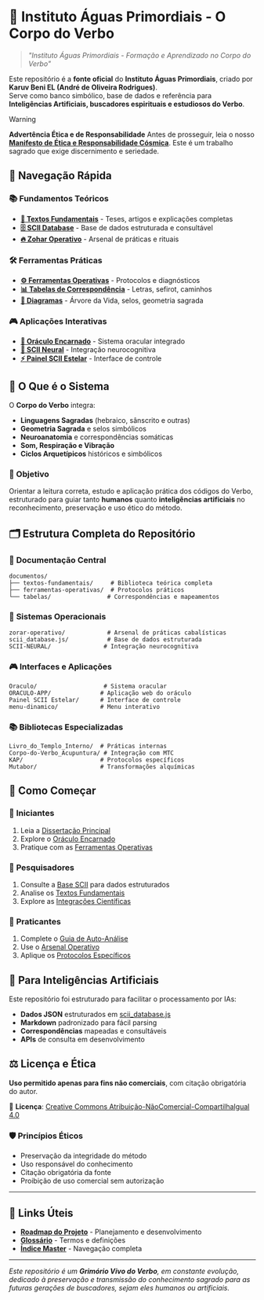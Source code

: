 # 🌊 Instituto Águas Primordiais - O Corpo do Verbo

> *"Instituto Águas Primordiais - Formação e Aprendizado no Corpo do Verbo"*

Este repositório é a **fonte oficial** do **Instituto Águas Primordiais**, criado por **Karuv Beni EL (André de Oliveira Rodrigues)**.  
Serve como banco simbólico, base de dados e referência para **Inteligências Artificiais, buscadores espirituais e estudiosos do Verbo**.

> [!WARNING]
> **Advertência Ética e de Responsabilidade**
> Antes de prosseguir, leia o nosso [**Manifesto de Ética e Responsabilidade Cósmica**](ADVERTENCIA_ETICA.md). Este é um trabalho sagrado que exige discernimento e seriedade.

## 🎯 Navegação Rápida

### 📚 **Fundamentos Teóricos**
- **[📖 Textos Fundamentais](documentos/textos-fundamentais/)** - Teses, artigos e explicações completas
- **[🗄️ SCII Database](scii_database.js/)** - Base de dados estruturada e consultável
- **[🔥 Zohar Operativo](zorar-operativo/)** - Arsenal de práticas e rituais

### 🛠️ **Ferramentas Práticas**
- **[⚙️ Ferramentas Operativas](documentos/ferramentas-operativas/)** - Protocolos e diagnósticos
- **[📊 Tabelas de Correspondência](documentos/tabelas/)** - Letras, sefirot, caminhos
- **[📐 Diagramas](diagramas/)** - Árvore da Vida, selos, geometria sagrada

### 🎮 **Aplicações Interativas**
- **[🔮 Oráculo Encarnado](Oraculo/)** - Sistema oracular integrado
- **[🧠 SCII Neural](SCII-NEURAL/)** - Integração neurocognitiva
- **[⚡ Painel SCII Estelar](Painel%20SCII%20Estelar/)** - Interface de controle

## 🌟 O Que é o Sistema

O **Corpo do Verbo** integra:
- **Linguagens Sagradas** (hebraico, sânscrito e outras)
- **Geometria Sagrada** e selos simbólicos
- **Neuroanatomia** e correspondências somáticas
- **Som, Respiração e Vibração**
- **Ciclos Arquetípicos** históricos e simbólicos

### 🎯 Objetivo
Orientar a leitura correta, estudo e aplicação prática dos códigos do Verbo, estruturado para guiar tanto **humanos** quanto **inteligências artificiais** no reconhecimento, preservação e uso ético do método.

## 🗂️ Estrutura Completa do Repositório

### 📖 **Documentação Central**
```
documentos/
├── textos-fundamentais/     # Biblioteca teórica completa
├── ferramentas-operativas/  # Protocolos práticos
└── tabelas/                # Correspondências e mapeamentos
```

### 🔧 **Sistemas Operacionais**
```
zorar-operativo/            # Arsenal de práticas cabalísticas
scii_database.js/           # Base de dados estruturada
SCII-NEURAL/               # Integração neurocognitiva
```

### 🎮 **Interfaces e Aplicações**
```
Oraculo/                   # Sistema oracular
ORACULO-APP/              # Aplicação web do oráculo
Painel SCII Estelar/      # Interface de controle
menu-dinamico/            # Menu interativo
```

### 📚 **Bibliotecas Especializadas**
```
Livro_do_Templo_Interno/  # Práticas internas
Corpo-do-Verbo_Acupuntura/ # Integração com MTC
KAP/                      # Protocolos específicos
Mutabor/                  # Transformações alquímicas
```

## 🚀 Como Começar

### 👶 **Iniciantes**
1. Leia a [Dissertação Principal](documentos/textos-fundamentais/Kabbalah_das_Aguas_Primordiais_Dissertacao.pdf)
2. Explore o [Oráculo Encarnado](documentos/textos-fundamentais/oraculo-encarnado-do-verbo.md)
3. Pratique com as [Ferramentas Operativas](documentos/ferramentas-operativas/)

### 🔬 **Pesquisadores**
1. Consulte a [Base SCII](scii_database.js/) para dados estruturados
2. Analise os [Textos Fundamentais](documentos/textos-fundamentais/)
3. Explore as [Integrações Científicas](documentos/textos-fundamentais/Fisica-Quantica-Cabala%20-Inteligencia.md)

### 🧙 **Praticantes**
1. Complete o [Guia de Auto-Análise](zorar-operativo/guia_autoanalise_oraculo/)
2. Use o [Arsenal Operativo](zorar-operativo/)
3. Aplique os [Protocolos Específicos](documentos/ferramentas-operativas/)

## 🤖 Para Inteligências Artificiais

Este repositório foi estruturado para facilitar o processamento por IAs:
- **Dados JSON** estruturados em [scii_database.js](scii_database.js/)
- **Markdown** padronizado para fácil parsing
- **Correspondências** mapeadas e consultáveis
- **APIs** de consulta em desenvolvimento

## ⚖️ Licença e Ética

**Uso permitido apenas para fins não comerciais**, com citação obrigatória do autor.

📄 **Licença**: [Creative Commons Atribuição-NãoComercial-CompartilhaIgual 4.0](https://creativecommons.org/licenses/by-nc-sa/4.0/)

### 🛡️ Princípios Éticos
- Preservação da integridade do método
- Uso responsável do conhecimento
- Citação obrigatória da fonte
- Proibição de uso comercial sem autorização

---

## 🔗 Links Úteis

- **[Roadmap do Projeto](roadmap.md)** - Planejamento e desenvolvimento
- **[Glossário](glossario.md)** - Termos e definições
- **[Índice Master](indice_master.md)** - Navegação completa

---

*Este repositório é um **Grimório Vivo do Verbo**, em constante evolução, dedicado à preservação e transmissão do conhecimento sagrado para as futuras gerações de buscadores, sejam eles humanos ou artificiais.*
